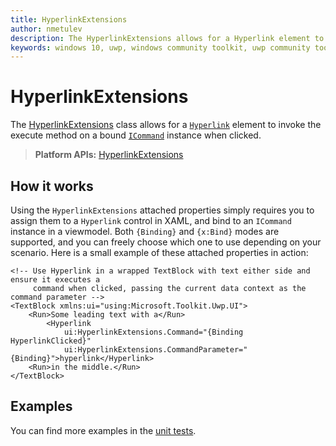 ```yaml
---
title: HyperlinkExtensions
author: nmetulev
description: The HyperlinkExtensions allows for a Hyperlink element to invoke the execute method on a bound ICommand instance when clicked.
keywords: windows 10, uwp, windows community toolkit, uwp community toolkit, uwp toolkit, Hyperlink, extensions
---
```


# HyperlinkExtensions

The [HyperlinkExtensions](https://docs.microsoft.com/dotnet/api/microsoft.toolkit.uwp.ui.hyperlinkextensions) class allows for a [`Hyperlink`](https://docs.microsoft.com/uwp/api/Windows.UI.Xaml.Documents.Hyperlink) element to invoke the execute method on a bound [`ICommand`](https://docs.microsoft.com/uwp/api/Windows.UI.Xaml.Input.ICommand) instance when clicked.

> **Platform APIs:** [HyperlinkExtensions](https://docs.microsoft.com/dotnet/api/microsoft.toolkit.uwp.ui.hyperlinkextensions)

## How it works

Using the `HyperlinkExtensions` attached properties simply requires you to assign them to a `Hyperlink` control in XAML, and bind to an `ICommand` instance in a viewmodel. Both `{Binding}` and `{x:Bind}` modes are supported, and you can freely choose which one to use depending on your scenario. Here is a small example of these attached properties in action:

```xaml
<!-- Use Hyperlink in a wrapped TextBlock with text either side and ensure it executes a
     command when clicked, passing the current data context as the command parameter -->
<TextBlock xmlns:ui="using:Microsoft.Toolkit.Uwp.UI">
    <Run>Some leading text with a</Run>
        <Hyperlink
            ui:HyperlinkExtensions.Command="{Binding HyperlinkClicked}"
            ui:HyperlinkExtensions.CommandParameter="{Binding}">hyperlink</Hyperlink>
    <Run>in the middle.</Run>
</TextBlock>
```

## Examples

You can find more examples in the [unit tests](https://github.com/windows-toolkit/WindowsCommunityToolkit/tree/master/UnitTests).
